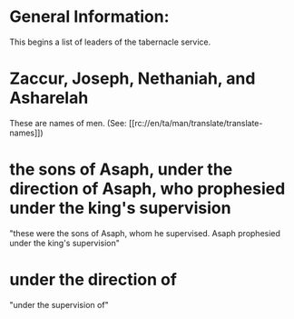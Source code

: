 # General Information:

This begins a list of leaders of the tabernacle service.

# Zaccur, Joseph, Nethaniah, and Asharelah

These are names of men. (See: [[rc://en/ta/man/translate/translate-names]])

# the sons of Asaph, under the direction of Asaph, who prophesied under the king's supervision

"these were the sons of Asaph, whom he supervised. Asaph prophesied under the king's supervision"

# under the direction of

"under the supervision of"

